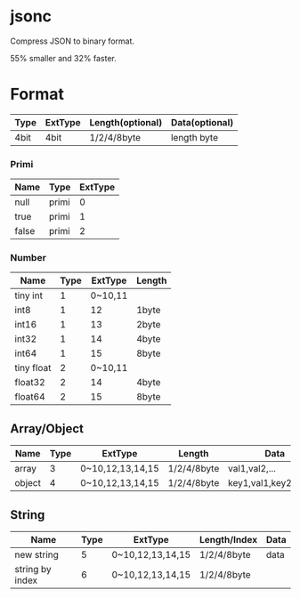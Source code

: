 # jsonc
Compress JSON to binary format.

55% smaller and 32% faster.

# Format

| Type   |  ExtType |  Length(optional) |  Data(optional)    |
|--------|----------|-------------------|--------------------|
| 4bit   | 4bit     | 1/2/4/8byte       | length byte        | 

### Primi
|  Name   | Type   |  ExtType |
|---------|--------|----------|
| null    | primi  | 0        |
| true    | primi  | 1        |
| false   | primi  | 2        |

### Number
|  Name       | Type   |  ExtType |  Length   |
|-------------|--------|----------|-----------|
| tiny int    | 1      | 0~10,11  |           |
| int8        | 1      | 12       |  1byte    |
| int16       | 1      | 13       |  2byte    |
| int32       | 1      | 14       |  4byte    |
| int64       | 1      | 15       |  8byte    |
| tiny float  | 2      | 0~10,11  |           |
| float32     | 2      | 14       |  4byte    |
| float64     | 2      | 15       |  8byte    |

## Array/Object
|  Name   | Type   |  ExtType        |  Length    |  Data         |
|---------|--------|-----------------|------------|---------------|
| array   | 3      | 0~10,12,13,14,15| 1/2/4/8byte| val1,val2,... |
| object  | 4      | 0~10,12,13,14,15| 1/2/4/8byte| key1,val1,key2,val2,... |

## String
|  Name            | Type   |  ExtType        |  Length/Index   |  Data      |
|------------------|--------|-----------------|-----------------|------------|
| new string       | 5      | 0~10,12,13,14,15| 1/2/4/8byte     | data       |
| string by index  | 6      | 0~10,12,13,14,15| 1/2/4/8byte     |            |


